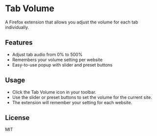 # Tab Volume

A Firefox extension that allows you adjust the volume for each tab individually.

## Features

- Adjust tab audio from 0% to 500%
- Remembers your volume setting per website
- Easy-to-use popup with slider and preset buttons

## Usage

- Click the Tab Volume icon in your toolbar.
- Use the slider or preset buttons to set the volume for the current site.
- The extension will remember your setting for each website.

## License

MIT